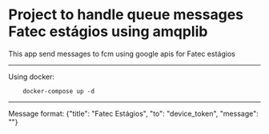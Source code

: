 # Project to handle queue messages Fatec estágios using amqplib

This app send messages to fcm using google apis for Fatec estágios


----
Using docker:

        docker-compose up -d
        
----


Message format: 
        {"title": "Fatec Estágios", "to": "device_token", "message": ""}
